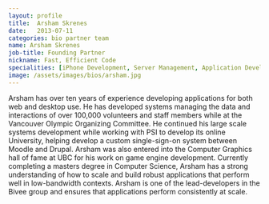 ```yaml
---
layout: profile
title:  Arsham Skrenes
date:   2013-07-11
categories: bio partner team
name: Arsham Skrenes
job-title: Founding Partner
nickname: Fast, Efficient Code
specialities: [iPhone Development, Server Management, Application Development, Database Optimization]
image: /assets/images/bios/arsham.jpg
---
```


Arsham has over ten years of experience developing applications for both web and desktop use. He has developed systems managing the data and interactions of over 100,000 volunteers and staff members while at the Vancouver Olympic Organizing Committee. He continued his large scale systems development while working with PSI to develop its online University, helping develop a custom single-sign-on system between Moodle and Drupal. Arsham was also entered into the Computer Graphics hall of fame at UBC for his work on game engine development. Currently completing a masters degree in Computer Science, Arsham has a strong understanding of how to scale and build robust applications that perform well in low-bandwidth contexts. Arsham is one of the lead-developers in the Bivee group and ensures that applications perform consistently at scale.